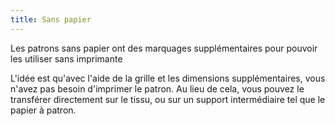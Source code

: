 ```yaml
---
title: Sans papier
---
```


Les patrons sans papier ont des marquages supplémentaires pour pouvoir les utiliser sans imprimante

L'idée est qu'avec l'aide de la grille et les dimensions supplémentaires, vous n'avez pas besoin d'imprimer le patron. Au lieu de cela, vous pouvez le transférer directement sur le tissu, ou sur un support intermédiaire tel que le papier à patron.
